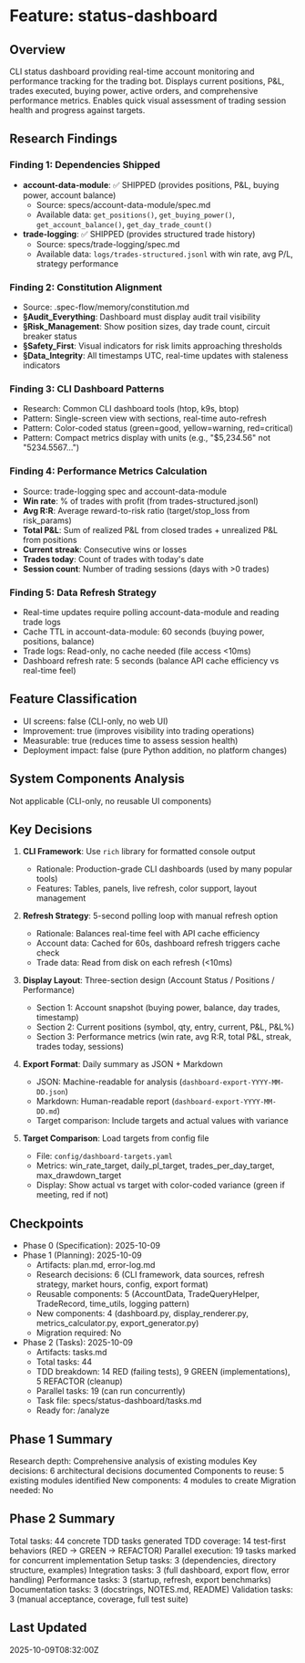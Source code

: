 # Feature: status-dashboard

## Overview
CLI status dashboard providing real-time account monitoring and performance tracking for the trading bot. Displays current positions, P&L, trades executed, buying power, active orders, and comprehensive performance metrics. Enables quick visual assessment of trading session health and progress against targets.

## Research Findings

### Finding 1: Dependencies Shipped
- **account-data-module**: ✅ SHIPPED (provides positions, P&L, buying power, account balance)
  - Source: specs/account-data-module/spec.md
  - Available data: `get_positions()`, `get_buying_power()`, `get_account_balance()`, `get_day_trade_count()`
- **trade-logging**: ✅ SHIPPED (provides structured trade history)
  - Source: specs/trade-logging/spec.md
  - Available data: `logs/trades-structured.jsonl` with win rate, avg P/L, strategy performance

### Finding 2: Constitution Alignment
- Source: .spec-flow/memory/constitution.md
- **§Audit_Everything**: Dashboard must display audit trail visibility
- **§Risk_Management**: Show position sizes, day trade count, circuit breaker status
- **§Safety_First**: Visual indicators for risk limits approaching thresholds
- **§Data_Integrity**: All timestamps UTC, real-time updates with staleness indicators

### Finding 3: CLI Dashboard Patterns
- Research: Common CLI dashboard tools (htop, k9s, btop)
- Pattern: Single-screen view with sections, real-time auto-refresh
- Pattern: Color-coded status (green=good, yellow=warning, red=critical)
- Pattern: Compact metrics display with units (e.g., "$5,234.56" not "5234.5567...")

### Finding 4: Performance Metrics Calculation
- Source: trade-logging spec and account-data-module
- **Win rate**: % of trades with profit (from trades-structured.jsonl)
- **Avg R:R**: Average reward-to-risk ratio (target/stop_loss from risk_params)
- **Total P&L**: Sum of realized P&L from closed trades + unrealized P&L from positions
- **Current streak**: Consecutive wins or losses
- **Trades today**: Count of trades with today's date
- **Session count**: Number of trading sessions (days with >0 trades)

### Finding 5: Data Refresh Strategy
- Real-time updates require polling account-data-module and reading trade logs
- Cache TTL in account-data-module: 60 seconds (buying power, positions, balance)
- Trade logs: Read-only, no cache needed (file access <10ms)
- Dashboard refresh rate: 5 seconds (balance API cache efficiency vs real-time feel)

## Feature Classification
- UI screens: false (CLI-only, no web UI)
- Improvement: true (improves visibility into trading operations)
- Measurable: true (reduces time to assess session health)
- Deployment impact: false (pure Python addition, no platform changes)

## System Components Analysis
Not applicable (CLI-only, no reusable UI components)

## Key Decisions

1. **CLI Framework**: Use `rich` library for formatted console output
   - Rationale: Production-grade CLI dashboards (used by many popular tools)
   - Features: Tables, panels, live refresh, color support, layout management

2. **Refresh Strategy**: 5-second polling loop with manual refresh option
   - Rationale: Balances real-time feel with API cache efficiency
   - Account data: Cached for 60s, dashboard refresh triggers cache check
   - Trade data: Read from disk on each refresh (<10ms)

3. **Display Layout**: Three-section design (Account Status / Positions / Performance)
   - Section 1: Account snapshot (buying power, balance, day trades, timestamp)
   - Section 2: Current positions (symbol, qty, entry, current, P&L, P&L%)
   - Section 3: Performance metrics (win rate, avg R:R, total P&L, streak, trades today, sessions)

4. **Export Format**: Daily summary as JSON + Markdown
   - JSON: Machine-readable for analysis (`dashboard-export-YYYY-MM-DD.json`)
   - Markdown: Human-readable report (`dashboard-export-YYYY-MM-DD.md`)
   - Target comparison: Include targets and actual values with variance

5. **Target Comparison**: Load targets from config file
   - File: `config/dashboard-targets.yaml`
   - Metrics: win_rate_target, daily_pl_target, trades_per_day_target, max_drawdown_target
   - Display: Show actual vs target with color-coded variance (green if meeting, red if not)

## Checkpoints
- Phase 0 (Specification): 2025-10-09
- Phase 1 (Planning): 2025-10-09
  - Artifacts: plan.md, error-log.md
  - Research decisions: 6 (CLI framework, data sources, refresh strategy, market hours, config, export format)
  - Reusable components: 5 (AccountData, TradeQueryHelper, TradeRecord, time_utils, logging pattern)
  - New components: 4 (dashboard.py, display_renderer.py, metrics_calculator.py, export_generator.py)
  - Migration required: No
- Phase 2 (Tasks): 2025-10-09
  - Artifacts: tasks.md
  - Total tasks: 44
  - TDD breakdown: 14 RED (failing tests), 9 GREEN (implementations), 5 REFACTOR (cleanup)
  - Parallel tasks: 19 (can run concurrently)
  - Task file: specs/status-dashboard/tasks.md
  - Ready for: /analyze

## Phase 1 Summary
Research depth: Comprehensive analysis of existing modules
Key decisions: 6 architectural decisions documented
Components to reuse: 5 existing modules identified
New components: 4 modules to create
Migration needed: No

## Phase 2 Summary
Total tasks: 44 concrete TDD tasks generated
TDD coverage: 14 test-first behaviors (RED → GREEN → REFACTOR)
Parallel execution: 19 tasks marked for concurrent implementation
Setup tasks: 3 (dependencies, directory structure, examples)
Integration tasks: 3 (full dashboard, export flow, error handling)
Performance tasks: 3 (startup, refresh, export benchmarks)
Documentation tasks: 3 (docstrings, NOTES.md, README)
Validation tasks: 3 (manual acceptance, coverage, full test suite)

## Last Updated
2025-10-09T08:32:00Z
